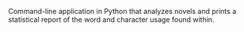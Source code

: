 Command-line application in Python that analyzes novels and prints a statistical report of the word and character usage found within.
